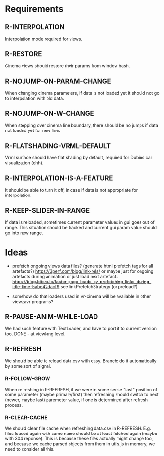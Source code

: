# Requirements

## R-INTERPOLATION
Interpolation mode required for views.

## R-RESTORE
Cinema views should restore their params from window hash.

## R-NOJUMP-ON-PARAM-CHANGE
When changing cinema parameters, if data is not loaded yet it should not go to 
interpolation with old data.

## R-NOJUMP-ON-W-CHANGE
When stepping over cinema line boundary, there should be no jumps if data not loaded yet
for new line.

## R-FLATSHADING-VRML-DEFAULT
Vrml surface should have flat shading by default, required for Dubins car visualization (ehh).

## R-INTERPOLATION-IS-A-FEATURE
It should be able to turn it off, in case if data is not appropriate for interpolation.

## R-KEEP-SLIDER-IN-RANGE
If data is reloaded, sometimes current parameter values in gui goes out of range.
This situation should be tracked and current gui param value should go into new range.

# Ideas

* prefetch ongoing views data files?
(generate html prefetch tags for all artefacts?)
https://3perf.com/blog/link-rels/
or maybe just for ongoing artefacts during animation
or just load next artefact..
https://blog.bitsrc.io/faster-page-loads-by-prefetching-links-during-idle-time-5abe42dacf9
see linkPrefetchStrategy (or preload?)

* somehow do that loaders used in vr-cinema will be available in other viewzavr programs?

## R-PAUSE-ANIM-WHILE-LOAD
We had such feature with TextLoader, and have to port it to current version too.
DONE - at viewlang level.

## R-REFRESH
We should be able to reload data.csv with easy.
Branch: do it automatically by some sort of signal.

### R-FOLLOW-GROW
When refreshing in R-REFRESH, if we were in some sense "last" position of some parameter (maybe primary/first)
then refreshing should switch to next (newer, maybe last) paremeter value, if one is determined after refresh process.

### R-CLEAR-CACHE
We should clear file cache when refreshing data.csv in R-REFRESH. E.g. files loaded again with same name should
be at least fetched again (maybe with 304 reponse). This is because these files actually might change too,
and because we cache parsed objects from them in utils.js in memory, we need to consider all this.

